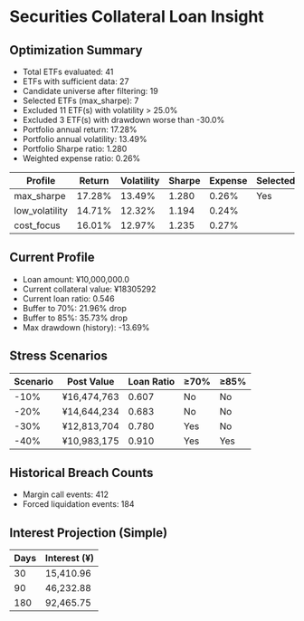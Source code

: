 # Securities Collateral Loan Insight

## Optimization Summary
- Total ETFs evaluated: 41
- ETFs with sufficient data: 27
- Candidate universe after filtering: 19
- Selected ETFs (max_sharpe): 7
- Excluded 11 ETF(s) with volatility > 25.0%
- Excluded 3 ETF(s) with drawdown worse than -30.0%
- Portfolio annual return: 17.28%
- Portfolio annual volatility: 13.49%
- Portfolio Sharpe ratio: 1.280
- Weighted expense ratio: 0.26%

| Profile | Return | Volatility | Sharpe | Expense | Selected |
| --- | --- | --- | --- | --- | --- |
| max_sharpe | 17.28% | 13.49% | 1.280 | 0.26% | Yes |
| low_volatility | 14.71% | 12.32% | 1.194 | 0.24% |  |
| cost_focus | 16.01% | 12.97% | 1.235 | 0.27% |  |

## Current Profile
- Loan amount: ¥10,000,000.0
- Current collateral value: ¥18305292
- Current loan ratio: 0.546
- Buffer to 70%: 21.96% drop
- Buffer to 85%: 35.73% drop
- Max drawdown (history): -13.69%

## Stress Scenarios
| Scenario | Post Value | Loan Ratio | ≥70% | ≥85% |
| --- | --- | --- | --- | --- |
| -10% | ¥16,474,763 | 0.607 | No | No |
| -20% | ¥14,644,234 | 0.683 | No | No |
| -30% | ¥12,813,704 | 0.780 | Yes | No |
| -40% | ¥10,983,175 | 0.910 | Yes | Yes |

## Historical Breach Counts
- Margin call events: 412
- Forced liquidation events: 184

## Interest Projection (Simple)
| Days | Interest (¥) |
| --- | --- |
| 30 | 15,410.96 |
| 90 | 46,232.88 |
| 180 | 92,465.75 |
